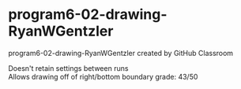 # program6-02-drawing-RyanWGentzler
program6-02-drawing-RyanWGentzler created by GitHub Classroom   

Doesn't retain settings between runs   
Allows drawing off of right/bottom boundary
grade: 43/50
